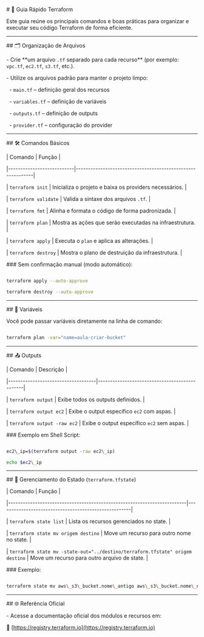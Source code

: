 \# 📘 Guia Rápido Terraform



Este guia reúne os principais comandos e boas práticas para organizar e executar seu código Terraform de forma eficiente.



---



\## 🗂️ Organização de Arquivos



\- Crie \*\*um arquivo `.tf` separado para cada recurso\*\* (por exemplo: `vpc.tf`, `ec2.tf`, `s3.tf`, etc.).

\- Utilize os arquivos padrão para manter o projeto limpo:

&nbsp; - `main.tf` – definição geral dos recursos

&nbsp; - `variables.tf` – definição de variáveis

&nbsp; - `outputs.tf` – definição de outputs

&nbsp; - `provider.tf` – configuração do provider



---



\## 🛠️ Comandos Básicos



| Comando                    | Função                                                     |

|---------------------------|------------------------------------------------------------|

| `terraform init`          | Inicializa o projeto e baixa os providers necessários.     |

| `terraform validate`      | Valida a sintaxe dos arquivos `.tf`.                      |

| `terraform fmt`           | Alinha e formata o código de forma padronizada.           |

| `terraform plan`          | Mostra as ações que serão executadas na infraestrutura.   |

| `terraform apply`         | Executa o `plan` e aplica as alterações.                  |

| `terraform destroy`       | Mostra o plano de destruição da infraestrutura.           |



\### Sem confirmação manual (modo automático):



```bash

terraform apply --auto-approve

terraform destroy --auto-approve

```



---



\## 🔧 Variáveis



Você pode passar variáveis diretamente na linha de comando:



```bash

terraform plan -var="name=aula-criar-bucket"

```



---



\## 📤 Outputs



| Comando                             | Descrição                                     |

|------------------------------------|-----------------------------------------------|

| `terraform output`                 | Exibe todos os outputs definidos.             |

| `terraform output ec2`             | Exibe o output específico `ec2` com aspas.    |

| `terraform output -raw ec2`        | Exibe o output específico `ec2` sem aspas.    |



\### Exemplo em Shell Script:



```bash

ec2\_ip=$(terraform output -raw ec2\_ip)

echo $ec2\_ip

```



---



\## 🧾 Gerenciamento do Estado (`terraform.tfstate`)



| Comando                                                                 | Função                                               |

|-------------------------------------------------------------------------|------------------------------------------------------|

| `terraform state list`                                                  | Lista os recursos gerenciados no state.             |

| `terraform state mv origem destino`                                     | Move um recurso para outro nome no state.           |

| `terraform state mv -state-out="../destino/terraform.tfstate" origem destino` | Move um recurso para outro arquivo de state.        |



\### Exemplo:



```bash

terraform state mv aws\_s3\_bucket.nome\_antigo aws\_s3\_bucket.nome\_novo

```



---



\## 🌐 Referência Oficial



\- Acesse a documentação oficial dos módulos e recursos em:  

🔗 \[https://registry.terraform.io](https://registry.terraform.io)



